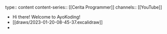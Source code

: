 type:: content
content-series:: [[Cerita Programmer]]
channels:: [[YouTube]]

- Hi there! Welcome to AyoKoding!
- [[draws/2023-01-20-08-45-37.excalidraw]]
-
